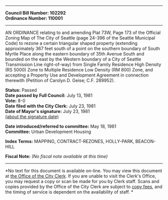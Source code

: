 * * * * *  
  
**Council Bill Number: [](#h0)[](#h2)102292**   
**Ordinance Number: 110001**  
  
* * * * *  
  
AN ORDINANCE relating to and amending Plat 73W, Page 173 of the Official Zoning Map of The City of Seattle (page 24-396 of the Seattle Municipal Code) to rezone a certain triangular shaped property (extending approximately 367 feet south of a point on the southern boundary of South Myrtle Place along the eastern boundary of 35th Avenue South and bounded on the east by the Western boundary of a City of Seattle Transmission Line right-of-way) from Single Family Residence High Density (RS 5000) Zone to Multiple Residence Low Density (RM 800) Zone, and accepting a Property Use and Development Agreement in connection therewith (Petition of Carolyn D. Geise; C.F. 289952).  
  
**Status:** Passed   
**Date passed by Full Council:** July 13, 1981   
**Vote:** 8-0   
**Date filed with the City Clerk:** July 23, 1981   
**Date of Mayor's signature:** July 23, 1981   
[(about the signature date)](/~public/approvaldate.htm)   
  
  
**Date introduced/referred to committee:** May 18, 1981   
**Committee:** Urban Development Housing   
  
**Index Terms:** MAPPING, CONTRACT-REZONES, HOLLY-PARK, BEACON-HILL  
  
**Fiscal Note:** *(No fiscal note available at this time)*  
  
* * * * *  
  
*No text for this document is available on-line. You may view this document at [the Office of the City Clerk](http://www.seattle.gov/leg/clerk/contactUs.htm). If you are unable to visit the Clerk's Office, you may request a copy or scan be made for you by Clerk staff. Scans and copies provided by the Office of the City Clerk are subject to [copy fees](http://clerk.seattle.gov/~public/clerkfees.htm), and the timing of service is dependent on the availability of staff. *  
  
  

